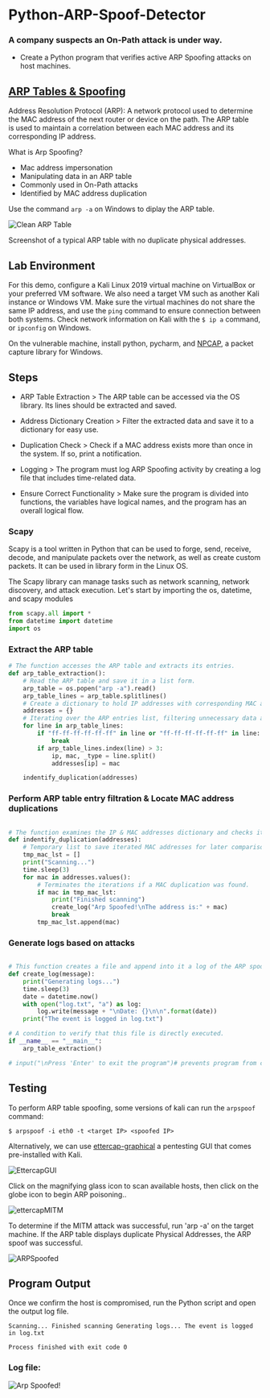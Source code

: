 # Python-ARP-Spoof-Detector
### A company suspects an On-Path attack is under way.

- Create a Python program that verifies active ARP Spoofing attacks on host machines.

## [ARP Tables & Spoofing](https://www.cisco.com/assets/sol/sb/Switches_Emulators_v2_2_015/help/nk_configuring_ip_information19.html)

Address Resolution Protocol (ARP): A network protocol used to determine the MAC address of the next router or device on the path. The ARP table is used to maintain a correlation between each MAC address and its corresponding IP address.

What is Arp Spoofing?

- Mac address impersonation
- Manipulating data in an ARP table
- Commonly used in On-Path attacks
- Identified by MAC address duplication

Use the command `arp -a` on Windows to diplay the ARP table. 

![Clean ARP Table](https://github.com/albertdiaz13/Python-ARP-Spoof-Detector/assets/18507384/074220fe-b59d-483e-8a6b-1afb35811648)

Screenshot of a typical ARP table with no duplicate physical addresses.

## Lab Environment

For this demo, configure a Kali Linux 2019 virtual machine on VirtualBox or your preferred VM software. We also need a target VM such as another Kali instance or Windows VM. Make sure the virtual machines do not share the same IP address, and use the `ping` command to ensure connection between both systems. Check network information on Kali with the `$ ip a` command, or `ipconfig` on Windows.

On the vulnerable machine, install python, pycharm, and [NPCAP](https://npcap.com/), a packet capture library for Windows.

## Steps

+ ARP Table Extraction > The ARP table can be accessed via the OS library. Its lines should be extracted and saved.

+ Address Dictionary Creation > Filter the extracted data and save it to a dictionary for easy use.

+ Duplication Check > Check if a MAC address exists more than once in the system. If so, print a notification. 

+ Logging > The program must log ARP Spoofing activity by creating a log file that includes time-related data.

+ Ensure Correct Functionality > Make sure the program is divided into functions, the variables have logical names, and the program has an overall logical flow.

### Scapy 
Scapy is a tool written in Python that can be used to forge, send, receive, decode, and manipulate packets over the network, as well as create custom packets. It can be used in library form in the Linux OS.

The Scapy library can manage tasks such as network scanning, network discovery, and attack execution.
Let's start by importing the os, datetime, and scapy modules
```python
from scapy.all import *
from datetime import datetime
import os 
```
### Extract the ARP table
```python
# The function accesses the ARP table and extracts its entries.
def arp_table_extraction():
    # Read the ARP table and save it in a list form.
    arp_table = os.popen("arp -a").read()
    arp_table_lines = arp_table.splitlines()
    # Create a dictionary to hold IP addresses with corresponding MAC addresses.
    addresses = {}
    # Iterating over the ARP entries list, filtering unnecessary data and saving IP & MAC addresses
    for line in arp_table_lines:
        if "ff-ff-ff-ff-ff-ff" in line or "ff-ff-ff-ff-ff-ff" in line:
            break
        if arp_table_lines.index(line) > 3:
            ip, mac, _type = line.split()
            addresses[ip] = mac

    indentify_duplication(addresses)
```

### Perform ARP table entry filtration & Locate MAC address duplications
```python

# The function examines the IP & MAC addresses dictionary and checks it for MAC duplication.
def indentify_duplication(addresses):
    # Temporary list to save iterated MAC addresses for later comparison.
    tmp_mac_lst = []
    print("Scanning...")
    time.sleep(3)
    for mac in addresses.values():
        # Terminates the iterations if a MAC duplication was found.
        if mac in tmp_mac_lst:
            print("Finished scanning")
            create_log("Arp Spoofed!\nThe address is:" + mac)
            break
        tmp_mac_lst.append(mac)
```

### Generate logs based on attacks
```python

# This function creates a file and append into it a log of the ARP spoofing event.
def create_log(message):
    print("Generating logs...")
    time.sleep(3)
    date = datetime.now()
    with open("log.txt", "a") as log:
        log.write(message + "\nDate: {}\n\n".format(date))
    print("The event is logged in log.txt")

# A condition to verify that this file is directly executed.
if __name__ == "__main__":
    arp_table_extraction()

# input("\nPress 'Enter' to exit the program")# prevents program from closing upon execution

```
## Testing

To perform ARP table spoofing, some versions of kali can run the `arpspoof` command:

`$ arpspoof -i eth0 -t <target IP> <spoofed IP>`

Alternatively, we can use [ettercap-graphical](https://www.kali.org/tools/ettercap/) a pentesting GUI that comes pre-installed with Kali.

![EttercapGUI](https://github.com/albertdiaz13/Python-ARP-Spoof-Detector/assets/18507384/f7ac2e90-ecc0-4761-96ae-a80042546b8d)


Click on the magnifying glass icon to scan available hosts, then click on the globe icon to begin ARP poisoning..

![ettercapMITM](https://github.com/albertdiaz13/Python-ARP-Spoof-Detector/assets/18507384/4a1e3aaa-0eb0-4c6a-89ab-a18cf517285a)

To determine if the MITM attack was successful, run 'arp -a' on the target machine. If the ARP table displays duplicate Physical Addresses, the ARP spoof was successful.

![ARPSpoofed](https://github.com/albertdiaz13/Python-ARP-Spoof-Detector/assets/18507384/c6c5f5e4-8c55-4cbe-bba1-07f47446c0f4)

## Program Output

Once we confirm the host is compromised, run the Python script and open the output log file. 

`Scanning...
Finished scanning
Generating logs...
The event is logged in log.txt`

`Process finished with exit code 0`

### Log file:

![Arp Spoofed!](https://github.com/albertdiaz13/Python-ARP-Spoof-Detector/assets/18507384/9989ecd2-b5bd-4520-a73c-58aa7c5b18e0)




